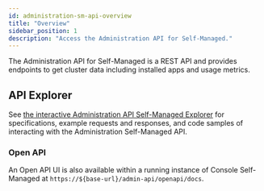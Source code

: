 ```yaml
---
id: administration-sm-api-overview
title: "Overview"
sidebar_position: 1
description: "Access the Administration API for Self-Managed."
---
```


The Administration API for Self-Managed is a REST API and provides endpoints to get cluster data including installed apps and usage metrics.

## API Explorer

See [the interactive Administration API Self-Managed Explorer][administration-api-explorer] for specifications, example requests and responses, and code samples of interacting with the Administration Self-Managed API.

### Open API

An Open API UI is also available within a running instance of Console Self-Managed at `https://${base-url}/admin-api/openapi/docs`.

[administration-api-explorer]: ./specifications/administration-api-self-managed.info.mdx
